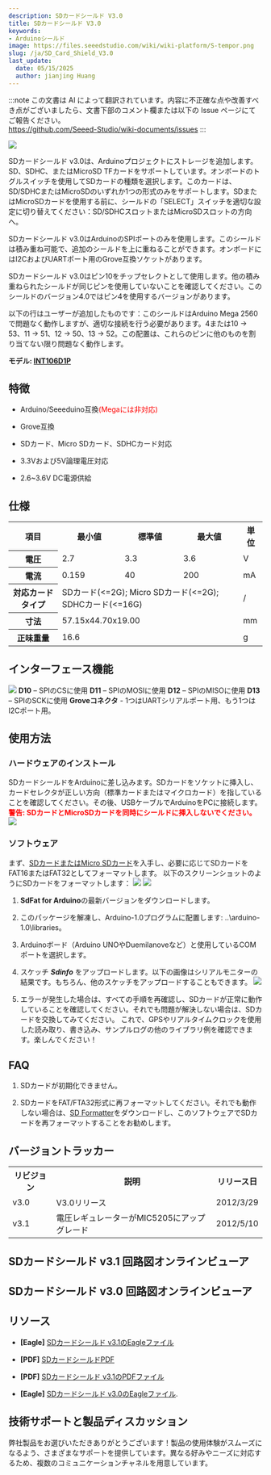 ```yaml
---
description: SDカードシールド V3.0
title: SDカードシールド V3.0
keywords:
- Arduinoシールド
image: https://files.seeedstudio.com/wiki/wiki-platform/S-tempor.png
slug: /ja/SD_Card_Shield_V3.0
last_update:
  date: 05/15/2025
  author: jianjing Huang
---
```

:::note
この文書は AI によって翻訳されています。内容に不正確な点や改善すべき点がございましたら、文書下部のコメント欄または以下の Issue ページにてご報告ください。  
https://github.com/Seeed-Studio/wiki-documents/issues
:::

<!-- ---
name: SDカードシールド V3.0
category: 廃止
bzurl:
oldwikiname: SD_Card_Shield_V3.0
prodimagename:
surveyurl: https://www.research.net/r/SD_Card_Shield_V3-0
sku:   
--- -->
 ![](https://files.seeedstudio.com/wiki/SD_Card_Shield_V3.0/img/SD_card_shield.jpg)

SDカードシールド v3.0は、Arduinoプロジェクトにストレージを追加します。SD、SDHC、またはMicroSD TFカードをサポートしています。オンボードのトグルスイッチを使用してSDカードの種類を選択します。このカードは、SD/SDHCまたはMicroSDのいずれか1つの形式のみをサポートします。SDまたはMicroSDカードを使用する前に、シールドの「SELECT」スイッチを適切な設定に切り替えてください：SD/SDHCスロットまたはMicroSDスロットの方向へ。

SDカードシールド v3.0はArduinoのSPIポートのみを使用します。このシールドは積み重ね可能で、追加のシールドを上に重ねることができます。オンボードにはI2CおよびUARTポート用のGrove互換ソケットがあります。

SDカードシールド v3.0はピン10をチップセレクトとして使用します。他の積み重ねられたシールドが同じピンを使用していないことを確認してください。このシールドのバージョン4.0ではピン4を使用するバージョンがあります。

以下の行はユーザーが追加したものです：このシールドはArduino Mega 2560で問題なく動作しますが、適切な接続を行う必要があります。4または10 -> 53、11 -> 51、12 -> 50、13 -> 52。この配置は、これらのピンに他のものを割り当てない限り問題なく動作します。

**モデル: [INT106D1P](https://www.seeedstudio.com/depot/sd-card-shield-p-492.html?cPath=109)**

## 特徴  

* Arduino/Seeeduino互換<font color="red">(Megaには非対応)</font>

* Grove互換
* SDカード、Micro SDカード、SDHCカード対応
* 3.3Vおよび5V論理電圧対応
* 2.6~3.6V DC電源供給

## 仕様  

<table  cellspacing="0" width="100%">
<tr>
<th scope="col"> 項目
</th>
<th scope="col"> 最小値
</th>
<th scope="col"> 標準値
</th>
<th scope="col"> 最大値
</th>
<th scope="col"> 単位
</th></tr>
<tr>
<th scope="row"> 電圧
</th>
<td> 2.7
</td>
<td> 3.3
</td>
<td> 3.6
</td>
<td> V
</td></tr>
<tr>
<th scope="row"> 電流
</th>
<td> 0.159
</td>
<td> 40
</td>
<td> 200
</td>
<td> mA
</td></tr>
<tr>
<th scope="row"> 対応カードタイプ
</th>
<td colspan="3"> SDカード(&lt;=2G); Micro SDカード(&lt;=2G); SDHCカード(&lt;=16G)
</td>
<td> /
</td></tr>
<tr>
<th scope="row"> 寸法
</th>
<td colspan="3"> 57.15x44.70x19.00
</td>
<td> mm
</td></tr>
<tr>
<th scope="row"> 正味重量
</th>
<td colspan="3"> 16.6
</td>
<td> g
</td></tr></table>

## インターフェース機能  

![](https://files.seeedstudio.com/wiki/SD_Card_Shield_V3.0/img/SD_Card_interface.png)
 **D10** – SPIのCSに使用
 **D11** – SPIのMOSIに使用
 **D12** – SPIのMISOに使用
 **D13** – SPIのSCKに使用
 **Groveコネクタ** - 1つはUARTシリアルポート用、もう1つはI2Cポート用。

## 使用方法  

### ハードウェアのインストール  

SDカードシールドをArduinoに差し込みます。SDカードをソケットに挿入し、カードセレクタが正しい方向（標準カードまたはマイクロカード）を指していることを確認してください。その後、USBケーブルでArduinoをPCに接続します。
 **<font color="red">警告: SDカードとMicroSDカードを同時にシールドに挿入しないでください。</font>**
 ![](https://files.seeedstudio.com/wiki/SD_Card_Shield_V3.0/img/SD_shield_hardware.jpg)

### ソフトウェア  

まず、[SDカードまたはMicro SDカード](https://www.seeedstudio.com/depot/sandisk-microsd%C3%82%E2%84%A2-card-2gb-p-546.html?cPath=178_182)を入手し、必要に応じてSDカードをFAT16またはFAT32としてフォーマットします。
以下のスクリーンショットのようにSDカードをフォーマットします：
 ![](https://files.seeedstudio.com/wiki/SD_Card_Shield_V3.0/img/Format.jpg) ![](https://files.seeedstudio.com/wiki/SD_Card_Shield_V3.0/img/Format2.jpg)

1. **SdFat for Arduino**の最新バージョンをダウンロードします。

2. このパッケージを解凍し、Arduino-1.0プログラムに配置します: ..\arduino-1.0\libraries。

3. Arduinoボード（Arduino UNOやDuemilanoveなど）と使用しているCOMポートを選択します。

4. スケッチ _**Sdinfo**_ をアップロードします。以下の画像はシリアルモニターの結果です。もちろん、他のスケッチをアップロードすることもできます。
![](https://files.seeedstudio.com/wiki/SD_Card_Shield_V3.0/img/SD_card_software.jpg)
5. エラーが発生した場合は、すべての手順を再確認し、SDカードが正常に動作していることを確認してください。それでも問題が解決しない場合は、SDカードを交換してみてください。
これで、GPSやリアルタイムクロックを使用した読み取り、書き込み、サンプルログの他のライブラリ例を確認できます。楽しんでください！

## FAQ  

1. SDカードが初期化できません。

2. SDカードをFAT/FTA32形式に再フォーマットしてください。それでも動作しない場合は、[SD Formatter](https://www.sdcard.org/downloads/formatter_3/)をダウンロードし、このソフトウェアでSDカードを再フォーマットすることをお勧めします。

## バージョントラッカー  

<table  cellspacing="0" width="85%">
<tr>
<th scope="col"> リビジョン
</th>
<th scope="col"> 説明
</th>
<th scope="col"> リリース日
</th></tr>
<tr>
<td> v3.0
</td>
<td> V3.0リリース
</td>
<td> 2012/3/29
</td></tr>
<tr>
<td> v3.1
</td>
<td> 電圧レギュレーターがMIC5205にアップグレード
</td>
<td> 2012/5/10
</td></tr></table>

## SDカードシールド v3.1 回路図オンラインビューア

<div className="altium-ecad-viewer" data-project-src="https://files.seeedstudio.com/wiki/SD_Card_Shield_V3.0/res/Eagle_file_for_SD_card_shiled.zip" style={{borderRadius: '0px 0px 4px 4px', height: 500, borderStyle: 'solid', borderWidth: 1, borderColor: 'rgb(241, 241, 241)', overflow: 'hidden', maxWidth: 1280, maxHeight: 700, boxSizing: 'border-box'}}>
</div>

## SDカードシールド v3.0 回路図オンラインビューア

<div className="altium-ecad-viewer" data-project-src="https://wiki.seeedstudio.com/images/0/09/Eagle_file_of_SD_Card_Shield_v3.0.ZIP" style={{borderRadius: '0px 0px 4px 4px', height: 500, borderStyle: 'solid', borderWidth: 1, borderColor: 'rgb(241, 241, 241)', overflow: 'hidden', maxWidth: 1280, maxHeight: 700, boxSizing: 'border-box'}}>
</div>

## リソース  

* **[Eagle]**  [SDカードシールド v3.1のEagleファイル](https://files.seeedstudio.com/wiki/SD_Card_Shield_V3.0/res/Eagle_file_for_SD_card_shiled.zip)

* **[PDF]** [SDカードシールドPDF](https://files.seeedstudio.com/wiki/SD_Card_Shield_V3.0/res/SD%20Card%20Shield.pdf)

* **[PDF]**   [SDカードシールド v3.1のPDFファイル](https://files.seeedstudio.com/wiki/SD_Card_Shield_V3.0/res/SD_Card_Shield.pdf)

* **[Eagle]**   [SDカードシールド v3.0のEagleファイル](https://wiki.seeedstudio.com/images/0/09/Eagle_file_of_SD_Card_Shield_v3.0.ZIP).

## 技術サポートと製品ディスカッション

弊社製品をお選びいただきありがとうございます！製品の使用体験がスムーズになるよう、さまざまなサポートを提供しています。異なる好みやニーズに対応するため、複数のコミュニケーションチャネルを用意しています。

<div class="button_tech_support_container">
<a href="https://forum.seeedstudio.com/" class="button_forum"></a> 
<a href="https://www.seeedstudio.com/contacts" class="button_email"></a>
</div>

<div class="button_tech_support_container">
<a href="https://discord.gg/eWkprNDMU7" class="button_discord"></a> 
<a href="https://github.com/Seeed-Studio/wiki-documents/discussions/69" class="button_discussion"></a>
</div>